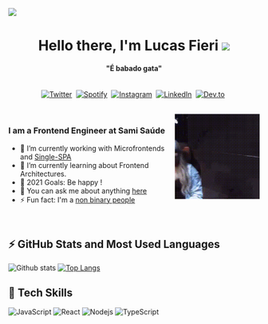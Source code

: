   [![](https://pbs.twimg.com/media/Eak_EoaWAAA1CkU?format=jpg)]() 
<p>
  <h1 align="center"><b>Hello there, I'm Lucas Fieri <img src="https://media.giphy.com/media/hvRJCLFzcasrR4ia7z/giphy.gif" width="25px"></b></h1>
</p>

<p>
  <h4 align="center"><b>"É babado gata"</b></h4>
</p>

<p align="center">
<br>
<a href="https://twitter.com/eu_lukita"><img src="https://img.shields.io/badge/twitter-1DA1f2.svg?&style=for-the-badge&logo=twitter&logoColor=white" alt="Twitter" /></a>&nbsp;
<a href="https://open.spotify.com/user/31wtmuggcei5awdbpjh5axsc3fge"><img src="https://img.shields.io/badge/spotify-%1DB954.svg?&style=for-the-badge&logo=spotify&logoColor=white" alt="Spotify" /></a>&nbsp;
<a href="https://instagram.com/lucasfieri"><img src="https://img.shields.io/badge/instagram-E1306C.svg?&style=for-the-badge&logo=instagram&logoColor=white" alt="Instagram" /></a>&nbsp;
<a href="https://www.linkedin.com/in/lucasfieri"><img src="https://img.shields.io/badge/linkedin-%230077B5.svg?&style=for-the-badge&logo=linkedin&logoColor=white" alt="LinkedIn" /></a>&nbsp;
<a href="https://dev.to/lucasfieri"><img src="https://img.shields.io/badge/dev.to-black.svg?&style=for-the-badge&logo=dev.to&logoColor=white" alt="Dev.to"/></a>&nbsp;

</p>

<br>

<img align="right" height="170px" alt="GIF" src="./sabrinoca.gif" />

### I am a Frontend Engineer at Sami Saúde
- 🔭 I’m currently working with Microfrontends and [Single-SPA](https://single-spa.js.org/)
- 🌱 I’m currently learning about Frontend Architectures.
- 🥅 2021 Goals: Be happy !
- 💬 You can ask me about anything [here](https://github.com/lucasfieri/lucasfieri/issues)
- ⚡ Fun fact: I'm a [non binary people](https://transequality.org/issues/resources/understanding-non-binary-people-how-to-be-respectful-and-supportive)

<br>

## ⚡ GitHub Stats and Most Used Languages  


![Github stats](https://github-readme-stats.vercel.app/api?username=lucasfieri&hide=issues&theme=dracula&show_icons=true&hide_border=false&count_private=true&include_all_commits=true&line_height=24.5)
[![Top Langs](https://github-readme-stats.vercel.app/api/top-langs/?username=lucasfieri&layout=compact&theme=dracula&langs_count=6)](https://github.com/lucasfieri/github-readme-stats) 



## 🌱 Tech Skills  
![JavaScript](https://img.shields.io/badge/-JavaScript-black?style=flat-square&logo=javascript)
![React](https://img.shields.io/badge/-React-black?style=flat-square&logo=react)
![Nodejs](https://img.shields.io/badge/NodeJs-339933.svg?logo=node.js&logoColor=white)
![TypeScript](https://img.shields.io/badge/-TypeScript-007ACC?style=flat-square&logo=typescript)
